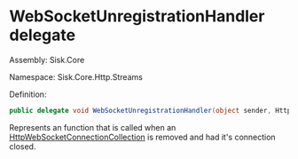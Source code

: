 <!--

Copyrights 2023 Sisk Framework - CypherPotato
Published under MIT license

!!! DO NOT EDIT THIS FILE !!!
This file was generated by a tool in the Sisk package. To edit the information in this documentation,
edit the XML documentation present in the Sisk source code.

-->

# WebSocketUnregistrationHandler delegate
Assembly: Sisk.Core

Namespace: Sisk.Core.Http.Streams

Definition:

```cs
public delegate void WebSocketUnregistrationHandler(object sender, HttpWebSocket ws);
```

Represents an function that is called when an <a href="/spec/Sisk.Core.Http.Streams.HttpWebSocketConnectionCollection.md">HttpWebSocketConnectionCollection</a> is removed and had it's connection closed.

